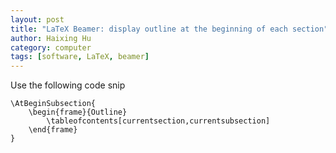 ```yaml
---
layout: post
title: "LaTeX Beamer: display outline at the beginning of each section"
author: Haixing Hu
category: computer
tags: [software, LaTeX, beamer]
---
```


Use the following code snip

    \AtBeginSubsection{
        \begin{frame}{Outline}
            \tableofcontents[currentsection,currentsubsection]
        \end{frame}
    }